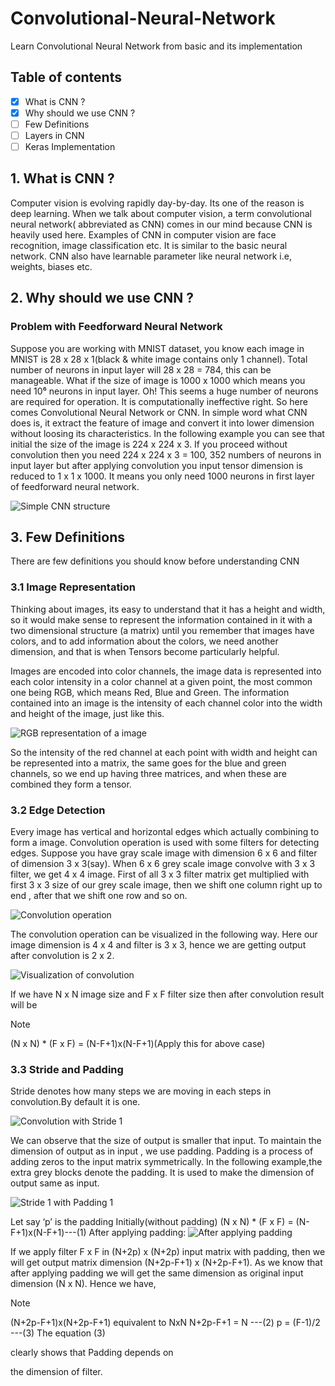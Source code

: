 # Convolutional-Neural-Network
Learn Convolutional Neural Network from basic and its implementation

## Table of contents
- [X] What is CNN ?
- [X] Why should we use CNN ?
- [ ] Few Definitions
- [ ] Layers in CNN
- [ ] Keras Implementation

## 1. What is CNN ?
Computer vision is evolving rapidly day-by-day. Its one of the reason is deep learning. When we talk about computer vision, a term convolutional neural network( abbreviated as CNN) comes in our mind because CNN is heavily used here. Examples of CNN in computer vision are face recognition, image classification etc. It is similar to the basic neural network. CNN also have learnable parameter like neural network i.e, weights, biases etc.

## 2. Why should we use CNN ?
### Problem with Feedforward Neural Network
Suppose you are working with MNIST dataset, you know each image in MNIST is 28 x 28 x 1(black & white image contains only 1 channel). Total number of neurons in input layer will 28 x 28 = 784, this can be manageable. What if the size of image is 1000 x 1000 which means you need 10⁶ neurons in input layer. Oh! This seems a huge number of neurons are required for operation. It is computationally ineffective right. So here comes Convolutional Neural Network or CNN. In simple word what CNN does is, it extract the feature of image and convert it into lower dimension without loosing its characteristics. In the following example you can see that initial the size of the image is 224 x 224 x 3. If you proceed without convolution then you need 224 x 224 x 3 = 100, 352 numbers of neurons in input layer but after applying convolution you input tensor dimension is reduced to 1 x 1 x 1000. It means you only need 1000 neurons in first layer of feedforward neural network.

<picture>
  <source media="(prefers-color-scheme: dark)" srcset="https://miro.medium.com/v2/resize:fit:720/format:webp/1*V6hPq-srR86AIWYrgFYLfA.png">
  <source media="(prefers-color-scheme: light)" srcset="https://miro.medium.com/v2/resize:fit:720/format:webp/1*V6hPq-srR86AIWYrgFYLfA.png">
  <img alt="Simple CNN structure" src="https://miro.medium.com/v2/resize:fit:720/format:webp/1*V6hPq-srR86AIWYrgFYLfA.png">
</picture>

## 3. Few Definitions
There are few definitions you should know before understanding CNN
### 3.1 Image Representation
Thinking about images, its easy to understand that it has a height and width, so it would make sense to represent the information contained in it with a two dimensional structure (a matrix) until you remember that images have colors, and to add information about the colors, we need another dimension, and that is when Tensors become particularly helpful.

Images are encoded into color channels, the image data is represented into each color intensity in a color channel at a given point, the most common one being RGB, which means Red, Blue and Green. The information contained into an image is the intensity of each channel color into the width and height of the image, just like this.

<picture>
  <source media="(prefers-color-scheme: dark)" srcset="https://miro.medium.com/v2/resize:fit:720/format:webp/1*125JKUHmij9bzKcREpq9ew.png">
  <source media="(prefers-color-scheme: light)" srcset="https://miro.medium.com/v2/resize:fit:720/format:webp/1*125JKUHmij9bzKcREpq9ew.png">
  <img alt="RGB representation of a image" src="https://miro.medium.com/v2/resize:fit:720/format:webp/1*125JKUHmij9bzKcREpq9ew.png">
</picture>

So the intensity of the red channel at each point with width and height can be represented into a matrix, the same goes for the blue and green channels, so we end up having three matrices, and when these are combined they form a tensor.

### 3.2 Edge Detection
Every image has vertical and horizontal edges which actually combining to form a image. Convolution operation is used with some filters for detecting edges. Suppose you have gray scale image with dimension 6 x 6 and filter of dimension 3 x 3(say). When 6 x 6 grey scale image convolve with 3 x 3 filter, we get 4 x 4 image. First of all 3 x 3 filter matrix get multiplied with first 3 x 3 size of our grey scale image, then we shift one column right up to end , after that we shift one row and so on.

<picture>
  <source media="(prefers-color-scheme: dark)" srcset="https://miro.medium.com/v2/resize:fit:720/format:webp/1*Ekm4QJ1rHE-bJbQllBWLPA.png">
  <source media="(prefers-color-scheme: light)" srcset="https://miro.medium.com/v2/resize:fit:720/format:webp/1*Ekm4QJ1rHE-bJbQllBWLPA.png">
  <img alt="Convolution operation" src="https://miro.medium.com/v2/resize:fit:720/format:webp/1*Ekm4QJ1rHE-bJbQllBWLPA.png">
</picture>

The convolution operation can be visualized in the following way. Here our image dimension is 4 x 4 and filter is 3 x 3, hence we are getting output after convolution is 2 x 2.

<picture>
  <source media="(prefers-color-scheme: dark)" srcset="https://miro.medium.com/v2/resize:fit:488/format:webp/1*4h_J0Zpx93_sFHKxWUoHAw.gif">
  <source media="(prefers-color-scheme: light)" srcset="https://miro.medium.com/v2/resize:fit:488/format:webp/1*4h_J0Zpx93_sFHKxWUoHAw.gif">
  <img alt="Visualization of convolution" src="https://miro.medium.com/v2/resize:fit:488/format:webp/1*4h_J0Zpx93_sFHKxWUoHAw.gif">
</picture>

If we have N x N image size and F x F filter size then after convolution result will be

> [!NOTE]
> (N x N) * (F x F) = (N-F+1)x(N-F+1)(Apply this for above case)

### 3.3 Stride and Padding
Stride denotes how many steps we are moving in each steps in convolution.By default it is one.

<picture>
  <source media="(prefers-color-scheme: dark)" srcset="https://miro.medium.com/v2/resize:fit:720/format:webp/1*g0OmDI1w9KqN7Rpw6Qo8Xg@2x.gif">
  <source media="(prefers-color-scheme: light)" srcset="https://miro.medium.com/v2/resize:fit:720/format:webp/1*g0OmDI1w9KqN7Rpw6Qo8Xg@2x.gif">
  <img alt="Convolution with Stride 1" src="https://miro.medium.com/v2/resize:fit:720/format:webp/1*g0OmDI1w9KqN7Rpw6Qo8Xg@2x.gif">
</picture>

We can observe that the size of output is smaller that input. To maintain the dimension of output as in input , we use padding. Padding is a process of adding zeros to the input matrix symmetrically. In the following example,the extra grey blocks denote the padding. It is used to make the dimension of output same as input.

<picture>
  <source media="(prefers-color-scheme: dark)" srcset="https://miro.medium.com/v2/resize:fit:720/format:webp/1*17TNPi4m0pBqOCGrXzU27w.gif">
  <source media="(prefers-color-scheme: light)" srcset="https://miro.medium.com/v2/resize:fit:720/format:webp/1*17TNPi4m0pBqOCGrXzU27w.gif">
  <img alt="Stride 1 with Padding 1" src="https://miro.medium.com/v2/resize:fit:720/format:webp/1*17TNPi4m0pBqOCGrXzU27w.gif">
</picture>

Let say ‘p’ is the padding
Initially(without padding)
(N x N) * (F x F) = (N-F+1)x(N-F+1)---(1)
After applying padding:
<picture>
  <source media="(prefers-color-scheme: dark)" srcset="https://miro.medium.com/v2/resize:fit:640/format:webp/1*8VwvmOay_k_0MLTrwqQtEg.png">
  <source media="(prefers-color-scheme: light)" srcset="https://miro.medium.com/v2/resize:fit:640/format:webp/1*8VwvmOay_k_0MLTrwqQtEg.png">
  <img alt="After applying padding" src="https://miro.medium.com/v2/resize:fit:640/format:webp/1*8VwvmOay_k_0MLTrwqQtEg.png">
</picture>

If we apply filter F x F in (N+2p) x (N+2p) input matrix with padding, then we will get output matrix dimension (N+2p-F+1) x (N+2p-F+1). As we know that after applying padding we will get the same dimension as original input dimension (N x N). Hence we have,
> [!NOTE]
> (N+2p-F+1)x(N+2p-F+1) equivalent to NxN
> N+2p-F+1 = N ---(2)
> p = (F-1)/2 ---(3)
The equation (3) <p style="bgcolor: Yellow">clearly shows that Padding depends on</p> the dimension of filter.

















